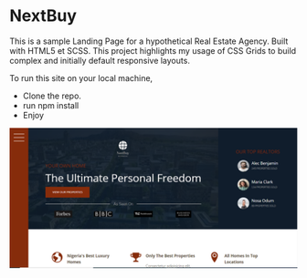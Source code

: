 # NextBuy

This is a sample Landing Page for a hypothetical Real Estate Agency. Built with HTML5 et SCSS.
This project highlights my usage of CSS Grids to build complex and initially default responsive layouts.

To run this site on your local machine,
- Clone the repo.
- run npm install
- Enjoy



<img src="images/nextbuy-web.PNG" alt="screenshot of the home page of the website">